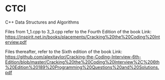 # CTCI
C++ Data Structures and Algorithms

Files from 1_1.cpp to 3_3.cpp refer to the Fourth Edition of the book 
Link: https://inspirit.net.in/books/placements/Cracking%20the%20Coding%20Interview.pdf

Files thereafter, refer to the Sixth edition of the book
Link: https://github.com/alexitaylor/Cracking-the-Coding-Interview-6th-Edition/blob/master/Cracking%20the%20Coding%20Interview%2C%206th%20Edition%20189%20Programming%20Questions%20and%20Solutions.pdf
